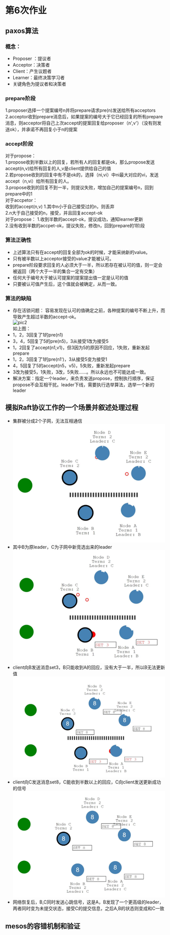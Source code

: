 # 第6次作业
## paxos算法
### 概念：
* Proposer ：提议者
* Acceptor：决策者
* Client：产生议题者
* Learner：最终决策学习者
* 关键角色为提议者和决策者
### prepare阶段
1.proposer选择一个提案编号n并将prepare请求pre(n)发送给所有acceptors<br>
2.acceptor收到prepare消息后，如果提案的编号大于它已经回复的所有prepare消息，则acceptor将自己上次accept的提案回复给proposer（n',v'）（没有则发送ok），并承诺不再回复小于n的提案<br>
### accept阶段
对于propose：<br>
1.propose收到半数以上的回复，若所有人的回复都是ok，那么propose发送accept(n,v)给所有回复的人,v是client提供给自己的值<br>
2.若propose收到的回复中有不是ok的，选择（ni,vi）中ni最大对应的vi，发送accept（n,vi）给所有回复的人。<br>
3.propose收到的回复不到一半，则提议失败，增加自己的提案编号n，回到prepare中的1 <br>
对于accpetor：<br>
收到的accept(n,v)
1.其中n小于自己接受过的n，则丢弃<br>
2.n大于自己接受的n，接受，并且回复accept-ok<br>
对于propose：
1.收到半数的accept-ok，提议成功，通知learner更新<br>
2.没有收到半数的accpet-ok，提议失败，修改n，回到prepare的1阶段<br>
### 算法正确性
* 上述算法只有在accept的回复全部为ok的时候，才能采纳新的value。<br>
* 只有被半数以上acceptor接受的value才能被认可。<br>
* prepare阶段要求回复的人必须大于一半，所以若存在被认可的值，则一定会被返回（两个大于一半的集合一定有交集）<br>
* 任何大于编号大于被认可提案的提案提出值一定是认可的值<br>
* 只要被认可值产生后，这个值就会被确定，从而一致。<br>
### 算法的缺陷
* 存在活锁问题：
容易发现在认可的值确定之前，各种提案的编号不断上升，而导致产生超过半数的accept-ok。<br>
![pic2](https://github.com/magicfisk/mesos_learning/raw/master/homework6/lock.jpg)<br>
如上图：
* 1，2，3回复了1的pre(n1)
* 3，4，5回复了5的pre(n5)，3从接受1改为接受5
* 1，2回复了accept(n1,v1)，但3因为5的原因不回应，1失败，重新发起prepare
* 1，2，3回复了1的pre(n1')，3从接受5变为接受1
* 4，5回复了5的accept(n5，v5)，5失败，重新发起prepare
* 3改为接受5，1失败，3改，5失败……。所以永远也不可能达成一致。
* 解决方案：指定一个leader，来负责发送propose，控制执行顺序，保证propose不会互相干扰。leader下线，需要执行选举算法，选举一个新的leader
## 模拟Raft协议工作的一个场景并叙述处理过程
* 集群被分成2个子网，无法互相通信
![pic3](https://github.com/magicfisk/mesos_learning/raw/master/homework6/net1.jpg)<br>
* 其中B为原leader，C为子网中新竞选出来的leader
![pic4](https://github.com/magicfisk/mesos_learning/raw/master/homework6/net2.jpg)<br>
* client向B发送消息set3，B只能收到A的回应，没有大于一半，所以B无法更新值
![pic5](https://github.com/magicfisk/mesos_learning/raw/master/homework6/net3.jpg)<br>
* client向C发送消息set8，C能收到半数以上的回应，C向client发送更新成功的信号
![pic6](https://github.com/magicfisk/mesos_learning/raw/master/homework6/net4.jpg)<br>
* 网络恢复后，B,C同时发送心跳信号，这是A，B发现了一个更高级的leader，两者同时变为未提交状态，接受C的提交信息，之后A,B的状态则变成和C一致
## mesos的容错机制和验证
